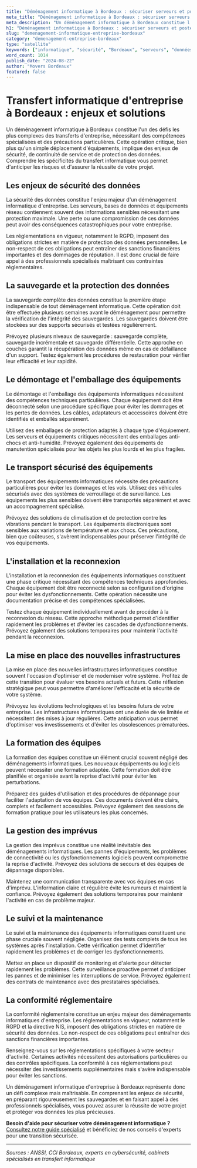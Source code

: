 ```yaml
---
title: "Déménagement informatique à Bordeaux : sécuriser serveurs et postes"
meta_title: "Déménagement informatique à Bordeaux : sécuriser serveurs et postes"
meta_description: "Un déménagement informatique à Bordeaux constitue l'un des défis les plus complexes des transferts d'entreprise, nécessitant des compétences spécialis."
h1: "Déménagement informatique à Bordeaux : sécuriser serveurs et postes"
slug: "demenagement-informatique-entreprise-bordeaux"
category: "demenagement-entreprise-bordeaux"
type: "satellite"
keywords: ["informatique", "sécurité", "Bordeaux", "serveurs", "données"]
word_count: 1014
publish_date: "2024-08-22"
author: "Movers Bordeaux"
featured: false
---
```



# Transfert informatique d'entreprise à Bordeaux : enjeux et solutions

Un déménagement informatique à Bordeaux constitue l'un des défis les plus complexes des transferts d'entreprise, nécessitant des compétences spécialisées et des précautions particulières. Cette opération critique, bien plus qu'un simple déplacement d'équipements, implique des enjeux de sécurité, de continuité de service et de protection des données. Comprendre les spécificités du transfert informatique vous permet d'anticiper les risques et d'assurer la réussite de votre projet.

## Les enjeux de sécurité des données

La sécurité des données constitue l'enjeu majeur d'un déménagement informatique d'entreprise. Les serveurs, bases de données et équipements réseau contiennent souvent des informations sensibles nécessitant une protection maximale. Une perte ou une compromission de ces données peut avoir des conséquences catastrophiques pour votre entreprise.

Les réglementations en vigueur, notamment le RGPD, imposent des obligations strictes en matière de protection des données personnelles. Le non-respect de ces obligations peut entraîner des sanctions financières importantes et des dommages de réputation. Il est donc crucial de faire appel à des professionnels spécialisés maîtrisant ces contraintes réglementaires.

## La sauvegarde et la protection des données

La sauvegarde complète des données constitue la première étape indispensable de tout déménagement informatique. Cette opération doit être effectuée plusieurs semaines avant le déménagement pour permettre la vérification de l'intégrité des sauvegardes. Les sauvegardes doivent être stockées sur des supports sécurisés et testées régulièrement.

Prévoyez plusieurs niveaux de sauvegarde : sauvegarde complète, sauvegarde incrémentale et sauvegarde différentielle. Cette approche en couches garantit la récupération des données même en cas de défaillance d'un support. Testez également les procédures de restauration pour vérifier leur efficacité et leur rapidité.

## Le démontage et l'emballage des équipements

Le démontage et l'emballage des équipements informatiques nécessitent des compétences techniques particulières. Chaque équipement doit être déconnecté selon une procédure spécifique pour éviter les dommages et les pertes de données. Les câbles, adaptateurs et accessoires doivent être identifiés et emballés séparément.

Utilisez des emballages de protection adaptés à chaque type d'équipement. Les serveurs et équipements critiques nécessitent des emballages anti-chocs et anti-humidité. Prévoyez également des équipements de manutention spécialisés pour les objets les plus lourds et les plus fragiles.

## Le transport sécurisé des équipements

Le transport des équipements informatiques nécessite des précautions particulières pour éviter les dommages et les vols. Utilisez des véhicules sécurisés avec des systèmes de verrouillage et de surveillance. Les équipements les plus sensibles doivent être transportés séparément et avec un accompagnement spécialisé.

Prévoyez des solutions de climatisation et de protection contre les vibrations pendant le transport. Les équipements électroniques sont sensibles aux variations de température et aux chocs. Ces précautions, bien que coûteuses, s'avèrent indispensables pour préserver l'intégrité de vos équipements.

## L'installation et la reconnexion

L'installation et la reconnexion des équipements informatiques constituent une phase critique nécessitant des compétences techniques approfondies. Chaque équipement doit être reconnecté selon sa configuration d'origine pour éviter les dysfonctionnements. Cette opération nécessite une documentation précise et des compétences spécialisées.

Testez chaque équipement individuellement avant de procéder à la reconnexion du réseau. Cette approche méthodique permet d'identifier rapidement les problèmes et d'éviter les cascades de dysfonctionnements. Prévoyez également des solutions temporaires pour maintenir l'activité pendant la reconnexion.

## La mise en place des nouvelles infrastructures

La mise en place des nouvelles infrastructures informatiques constitue souvent l'occasion d'optimiser et de moderniser votre système. Profitez de cette transition pour évaluer vos besoins actuels et futurs. Cette réflexion stratégique peut vous permettre d'améliorer l'efficacité et la sécurité de votre système.

Prévoyez les évolutions technologiques et les besoins futurs de votre entreprise. Les infrastructures informatiques ont une durée de vie limitée et nécessitent des mises à jour régulières. Cette anticipation vous permet d'optimiser vos investissements et d'éviter les obsolescences prématurées.

## La formation des équipes

La formation des équipes constitue un élément crucial souvent négligé des déménagements informatiques. Les nouveaux équipements ou logiciels peuvent nécessiter une formation adaptée. Cette formation doit être planifiée et organisée avant la reprise d'activité pour éviter les perturbations.

Préparez des guides d'utilisation et des procédures de dépannage pour faciliter l'adaptation de vos équipes. Ces documents doivent être clairs, complets et facilement accessibles. Prévoyez également des sessions de formation pratique pour les utilisateurs les plus concernés.

## La gestion des imprévus

La gestion des imprévus constitue une réalité inévitable des déménagements informatiques. Les pannes d'équipements, les problèmes de connectivité ou les dysfonctionnements logiciels peuvent compromettre la reprise d'activité. Prévoyez des solutions de secours et des équipes de dépannage disponibles.

Maintenez une communication transparente avec vos équipes en cas d'imprévu. L'information claire et régulière évite les rumeurs et maintient la confiance. Prévoyez également des solutions temporaires pour maintenir l'activité en cas de problème majeur.

## Le suivi et la maintenance

Le suivi et la maintenance des équipements informatiques constituent une phase cruciale souvent négligée. Organisez des tests complets de tous les systèmes après l'installation. Cette vérification permet d'identifier rapidement les problèmes et de corriger les dysfonctionnements.

Mettez en place un dispositif de monitoring et d'alerte pour détecter rapidement les problèmes. Cette surveillance proactive permet d'anticiper les pannes et de minimiser les interruptions de service. Prévoyez également des contrats de maintenance avec des prestataires spécialisés.

## La conformité réglementaire

La conformité réglementaire constitue un enjeu majeur des déménagements informatiques d'entreprise. Les réglementations en vigueur, notamment le RGPD et la directive NIS, imposent des obligations strictes en matière de sécurité des données. Le non-respect de ces obligations peut entraîner des sanctions financières importantes.

Renseignez-vous sur les réglementations spécifiques à votre secteur d'activité. Certaines activités nécessitent des autorisations particulières ou des contrôles spécifiques. La conformité à ces réglementations peut nécessiter des investissements supplémentaires mais s'avère indispensable pour éviter les sanctions.

Un déménagement informatique d'entreprise à Bordeaux représente donc un défi complexe mais maîtrisable. En comprenant les enjeux de sécurité, en préparant rigoureusement les sauvegardes et en faisant appel à des professionnels spécialisés, vous pouvez assurer la réussite de votre projet et protéger vos données les plus précieuses.

**Besoin d'aide pour sécuriser votre déménagement informatique ?** [Consultez notre guide spécialisé](/blog/demenagement-entreprise-bordeaux/demenagement-entreprise-bordeaux-guide) et bénéficiez de nos conseils d'experts pour une transition sécurisée.

---

*Sources : ANSSI, CCI Bordeaux, experts en cybersécurité, cabinets spécialisés en transfert informatique*
